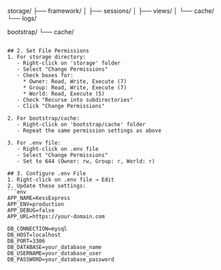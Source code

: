 storage/
├── framework/
│   ├── sessions/
│   ├── views/
│   └── cache/
└── logs/

bootstrap/
└── cache/
```

## 2. Set File Permissions
1. For storage directory:
   - Right-click on 'storage' folder
   - Select "Change Permissions"
   - Check boxes for:
     * Owner: Read, Write, Execute (7)
     * Group: Read, Write, Execute (7)
     * World: Read, Execute (5)
   - Check "Recurse into subdirectories"
   - Click "Change Permissions"

2. For bootstrap/cache:
   - Right-click on 'bootstrap/cache' folder
   - Repeat the same permission settings as above

3. For .env file:
   - Right-click on .env file
   - Select "Change Permissions"
   - Set to 644 (Owner: rw, Group: r, World: r)

## 3. Configure .env File
1. Right-click on .env file → Edit
2. Update these settings:
```env
APP_NAME=KessExpress
APP_ENV=production
APP_DEBUG=false
APP_URL=https://your-domain.com

DB_CONNECTION=mysql
DB_HOST=localhost
DB_PORT=3306
DB_DATABASE=your_database_name
DB_USERNAME=your_database_user
DB_PASSWORD=your_database_password